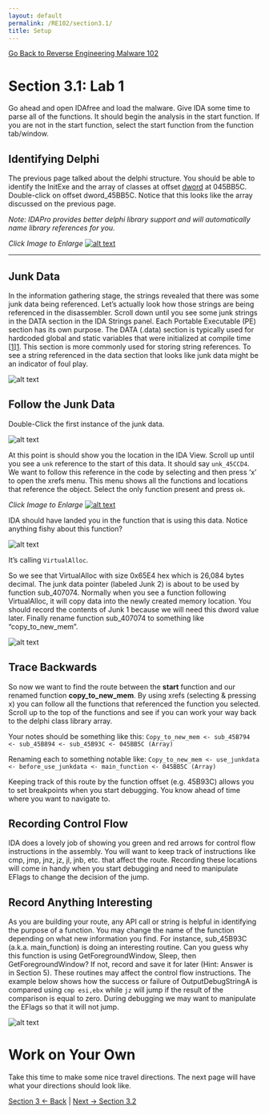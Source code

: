```yaml
---
layout: default
permalink: /RE102/section3.1/
title: Setup
---
```

[Go Back to Reverse Engineering Malware 102](https://securedorg.github.io/RE102/)

# Section 3.1: Lab 1 #

Go ahead and open IDAfree and load the malware. Give IDA some time to parse all of the functions. It should begin the analysis in the start function. If you are not in the start function, select the start function from the function tab/window.

## Identifying Delphi ##

The previous page talked about the delphi structure. You should be able to identify the InitExe and the array of classes at offset [dword](https://msdn.microsoft.com/en-us/library/cc230318.aspx?f=255&MSPPError=-2147217396) at 045BB5C.  Double-click on offset dword_45BB5C. Notice that this looks like the array discussed on the previous page. 

*Note: IDAPro provides better delphi library support and will automatically name library references for you.*

*Click Image to Enlarge*
[![alt text](https://securedorg.github.io/RE102/images/delphi2.gif "delphi")](https://securedorg.github.io/RE102/images/delphi2.gif)

---

## Junk Data ##

In the information gathering stage, the strings revealed that there was some junk data being referenced. Let’s actually look how those strings are being referenced in the disassembler. Scroll down until you see some junk strings in the DATA section in the IDA Strings panel.  Each Portable Executable (PE) section has its own purpose. The DATA (.data) section is typically used for hardcoded global and static variables that were initialized at compile time [[1]][1]. This section is more commonly used for storing string references. To see a string referenced in the data section that looks like junk data might be an indicator of foul play.

![alt text](https://securedorg.github.io/RE102/images/PEstructure.png "PEstructure")

## Follow the Junk Data ##

Double-Click the first instance of the junk data. 

![alt text](https://securedorg.github.io/RE102/images/startofjunk.png "startofjunk")

At this point is should show you the location in the IDA View. Scroll up until you see a `unk` reference to the start of this data. It should say `unk_45CCD4`. We want to follow this reference in the code by selecting and then press ‘x’ to open the xrefs menu. This menu shows all the functions and locations that reference the object. Select the only function present and press `ok`.

*Click Image to Enlarge*
[![alt text](https://securedorg.github.io/RE102/images/junkstrings.gif "junkstrings")](https://securedorg.github.io/RE102/images/junkstrings.gif)

IDA should have landed you in the function that is using this data. Notice anything fishy about this function? 

![alt text](https://securedorg.github.io/RE102/images/Raisins_Face.jpg "omg")

It’s calling `VirtualAlloc`.

So we see that VirtualAlloc with size 0x65E4 hex which is 26,084 bytes decimal. The junk data pointer (labeled Junk 2) is about to be used by function sub_407074. Normally when you see a function following VirtualAlloc, it will copy data into the newly created memory location. You should record the contents of Junk 1 because we will need this dword value later. Finally rename function sub_407074 to something like “copy_to_new_mem”.

![alt text](https://securedorg.github.io/RE102/images/VirtualAlloc.png "VirtualAlloc")

## Trace Backwards ##

So now we want to find the route between the **start** function and our renamed function **copy_to_new_mem**. By using xrefs (selecting & pressing x) you can follow all the functions that referenced the function you selected. Scroll up to the top of the functions and see if you can work your way back to the delphi class library array.

Your notes should be something like this:
`Copy_to_new_mem <- sub_45B794 <- sub_45B894 <- sub_45B93C <- 045BB5C (Array)`

Renaming each to something notable like:
`Copy_to_new_mem <- use_junkdata <- before_use_junkdata <- main_function <- 045BB5C (Array)`

Keeping track of this route by the function offset (e.g. 45B93C) allows you to set breakpoints when you start debugging. You know ahead of time where you want to navigate to.

## Recording Control Flow ##

IDA does a lovely job of showing you green and red arrows for control flow instructions in the assembly. You will want to keep track of instructions like cmp, jmp, jnz, jz, jl, jnb, etc. that affect the route. Recording these locations will come in handy when you start debugging and need to manipulate EFlags to change the decision of the jump. 

## Record Anything Interesting ##

As you are building your route, any API call or string is helpful in identifying the purpose of a function. You may change the name of the function depending on what new information you find. For instance, sub_45B93C (a.k.a. main_function) is doing an interesting routine. Can you guess why this function is using GetForegroundWindow, Sleep, then GetForegroundWindow? If not, record and save it for later (Hint: Answer is in Section 5).  These routines may affect the control flow instructions. The example below shows how the success or failure of OutputDebugStringA is compared using `cmp esi,ebx` while `jz` will jump if the result of the comparison is equal to zero. During debugging we may want to manipulate the EFlags so that it will not jump.

![alt text](https://securedorg.github.io/RE102/images/record_interesting.png "interesting")

# Work on Your Own #

Take this time to make some nice travel directions. The next page will have what your directions should look like.

[1]: https://msdn.microsoft.com/en-us/library/ms809762.aspx?f=255&MSPPError=-2147217396

[Section 3 <- Back](https://securedorg.github.io/RE102/section3) | [Next -> Section 3.2](https://securedorg.github.io/RE102/section3.2)
